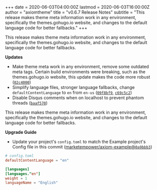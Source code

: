 +++
date = 2020-06-03T04:00:00Z
lastmod = 2020-06-03T16:00:00Z
author = "axiomtheme"
title = "v0.6.7 Release Notes"
subtitle = "This release makes theme meta information work in any environment, specifically the themes.gohugo.io website, and changes to the default language code for better fallbacks."
+++

This release makes theme meta information work in any environment, specifically the themes.gohugo.io website, and changes to the default language code for better fallbacks.

**Updates**

- Make theme meta work in any environment, remove some outdated meta tags. Certain build environments were breaking, such as the themes.gohugo.io website, this update makes the code more robust ([`02c4000`](https://github.com/marketempower/axiom/commit/02c40002f2a7d3c0dbf8a00c6076951d8ceb68a9))
- Simplify language files, stronger language fallbacks, change `defaultContentLanguage` to `en` from `en-us` ([`09f8bf9`](https://github.com/marketempower/axiom/commit/09f8bf9b6c5c126940f1a5f80ecf2f8e901f194e), [`c69c5c2`](https://github.com/marketempower/axiom/commit/c69c5c28790088768d30c125b820489c3645fd69))
- Disable Disqus comments when on localhost to prevent phantom threads ([`baaf570`](https://github.com/marketempower/axiom/commit/baaf570556224b1e02a713b2065e02a0ed9f0301))

This release makes theme meta information work in any environment, specifically the themes.gohugo.io website, and changes to the default language code for better fallbacks.

**Upgrade Guide**

- Update your project's `config.toml` to match the Example project's Config file in this commit ([marketempower/axiom-example@`0a9bbb3`](https://github.com/marketempower/axiom-example/commit/0a9bbb3))

```toml
# config.toml
defaultContentLanguage = "en"

[languages]
[languages."en"]
weight = 1
languageName = "English"
```
